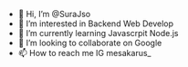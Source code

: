 - 👋 Hi, I’m @SuraJso
- 👀 I’m interested in Backend Web Develop
- 🌱 I’m currently learning Javascrpit Node.js
- 💞️ I’m looking to collaborate on Google
- 📫 How to reach me IG mesakarus_

<!---
SuraJso/SuraJso is a ✨ special ✨ repository because its `README.md` (this file) appears on your GitHub profile.
You can click the Preview link to take a look at your changes.
--->
